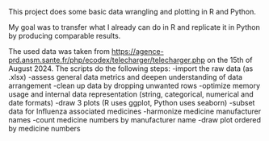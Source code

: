 This project does some basic data wrangling and plotting in R and Python.

My goal was to transfer what I already can do in R and replicate it in Python by producing comparable results.

The used data was taken from https://agence-prd.ansm.sante.fr/php/ecodex/telecharger/telecharger.php on the 15th of August 2024.
The scripts do the following steps: 
-import the raw data (as .xlsx)
-assess general data metrics and deepen understanding of data arrangement
-clean up data by dropping unwanted rows
-optimize memory usage and internal data representation (string, categorical, numerical and date formats)
-draw 3 plots (R uses ggplot, Python uses seaborn)
-subset data for Influenza associated medicines
-harmonize medicine manufacturer names
-count medicine numbers by manufacturer name
-draw plot ordered by medicine numbers

